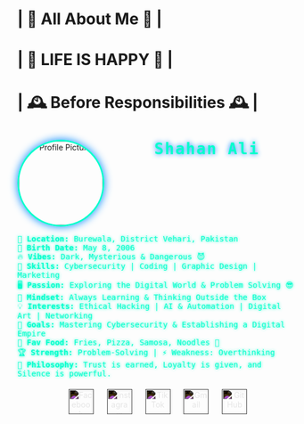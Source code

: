 # |           🌟 All About Me 🌟               |
# |           🌈 LIFE IS HAPPY 🌈              |
# |      🕰️ Before Responsibilities 🕰️         |

<div align="center">
    <img src="https://gravatar.com/avatar/dc585a57c7bb8cafdf6c65dc50fa9261?size=256" alt="Profile Picture" width="150" height="150" style="border-radius: 50%; border: 3px solid #00ffcc; box-shadow: 0 0 15px #0088ff; float: left; margin-right: 20px;">
    <h1 style="font-family: 'Orbitron', monospace; color: #00ffcc; text-shadow: 0 0 10px #0088ff; letter-spacing: 2px;">Shahan Ali</h1>
</div>

<div style="clear: both;"></div>

<p style="font-family: 'Orbitron', monospace; color: #00ffcc; text-shadow: 0 0 5px #00ffcc;">
    📍 <strong>Location:</strong> Burewala, District Vehari, Pakistan<br>
    🎂 <strong>Birth Date:</strong> May 8, 2006<br>
    🔥 <strong>Vibes:</strong> Dark, Mysterious & Dangerous 😈<br>
    🎨 <strong>Skills:</strong> Cybersecurity | Coding | Graphic Design | Marketing<br>
    🖥️ <strong>Passion:</strong> Exploring the Digital World & Problem Solving 😎<br>
    🚀 <strong>Mindset:</strong> Always Learning & Thinking Outside the Box<br>
    💡 <strong>Interests:</strong> Ethical Hacking | AI & Automation | Digital Art | Networking<br>
    🎯 <strong>Goals:</strong> Mastering Cybersecurity & Establishing a Digital Empire<br>
    🍕 <strong>Fav Food:</strong> Fries, Pizza, Samosa, Noodles 🍜<br>
    🏆 <strong>Strength:</strong> Problem-Solving | ⚡ Weakness: Overthinking<br>
    🖤 <strong>Philosophy:</strong> Trust is earned, Loyalty is given, and Silence is powerful.<br>
</p>

<div align="center" style="margin-top: 20px;">
    <a href="#"><img src="https://cdn-icons-png.flaticon.com/512/124/124010.png" alt="Facebook" width="45" height="45" style="filter: invert(1); margin: 0 10px;"></a>
    <a href="#"><img src="https://cdn-icons-png.flaticon.com/512/733/733579.png" alt="Instagram" width="45" height="45" style="filter: invert(1); margin: 0 10px;"></a>
    <a href="#"><img src="https://cdn-icons-png.flaticon.com/512/3046/3046124.png" alt="TikTok" width="45" height="45" style="filter: invert(1); margin: 0 10px;"></a>
    <a href="#"><img src="https://cdn-icons-png.flaticon.com/512/732/732200.png" alt="Gmail" width="45" height="45" style="filter: invert(1); margin: 0 10px;"></a>
    <a href="#"><img src="https://cdn-icons-png.flaticon.com/512/733/733553.png" alt="GitHub" width="45" height="45" style="filter: invert(1); margin: 0 10px;"></a>
</div>

